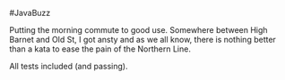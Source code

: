 #JavaBuzz

Putting the morning commute to good use. Somewhere between High Barnet and Old St, I got ansty and as we all know, there is nothing better than a kata to ease the pain of the Northern Line.

All tests included (and passing).